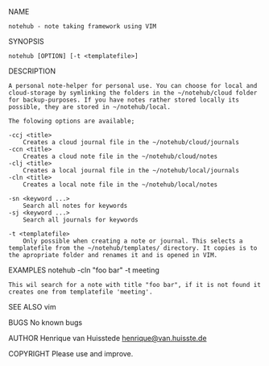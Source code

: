 NAME

    notehub - note taking framework using VIM

SYNOPSIS

    notehub [OPTION] [-t <templatefile>]

DESCRIPTION

    A personal note-helper for personal use. You can choose for local and cloud-storage by symlinking the folders in the ~/notehub/cloud folder for backup-purposes. If you have notes rather stored locally its possible, they are stored in ~/notehub/local.

    The folowing options are available;

    -ccj <title>
    	Creates a cloud journal file in the ~/notehub/cloud/journals
    -ccn <title>
    	Creates a cloud note file in the ~/notehub/cloud/notes
    -clj <title>
    	Creates a local journal file in the ~/notehub/local/journals
    -cln <title>
    	Creates a local note file in the ~/notehub/local/notes

    -sn <keyword ...>
    	Search all notes for keywords
    -sj <keyword ...>
    	Search all journals for keywords

    -t <templatefile>
    	Only possible when creating a note or journal. This selects a templatefile from the ~/notehub/templates/ directory. It copies is to the apropriate folder and renames it and is opened in VIM.


EXAMPLES
    notehub -cln "foo bar" -t meeting

    This wil search for a note with title "foo bar", if it is not found it creates one from templatefile 'meeting'.

SEE ALSO
    vim 

BUGS
    No known bugs

AUTHOR
   Henrique van Huisstede <henrique@van.huisste.de>

COPYRIGHT
    Please use and improve.